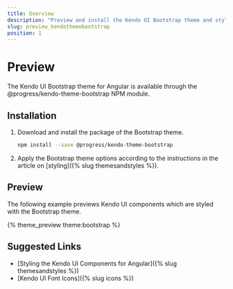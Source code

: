 ```yaml
---
title: Overview
description: "Preview and install the Kendo UI Bootstrap theme and style the Kendo UI components in Angular projects."
slug: preview_kendothemebootstrap
position: 1
---
```


# Preview

The Kendo UI Bootstrap theme for Angular is available through the @progress/kendo-theme-bootstrap NPM module.

## Installation

1. Download and install the package of the Bootstrap theme.

    ```bash
    npm install --save @progress/kendo-theme-bootstrap
    ```

1. Apply the Bootstrap theme options according to the instructions in the article on [styling]({% slug themesandstyles %}).

## Preview

The following example previews Kendo UI components which are styled with the Bootstrap theme.

{% theme_preview theme:bootstrap %}
<script async src="{% asset_path theme-preview.js %}"></script>

## Suggested Links

* [Styling the Kendo UI Components for Angular]({% slug themesandstyles %})
* [Kendo UI Font Icons]({% slug icons %})
